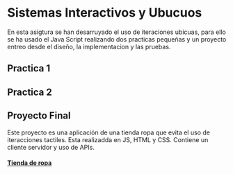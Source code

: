 # Sistemas Interactivos y Ubucuos
En esta asigtura se han desarruyado el uso de iteraciones ubicuas, para ello se ha usado el Java Script realizando dos practicas pequeñas y un proyecto entreo desde el diseño, la implementacion y las pruebas.

## Practica 1
## Practica 2

## Proyecto Final
Este proyecto es una aplicación de una tienda ropa que evita el uso de iteracciones tactiles. Esta realizadda en JS, HTML y CSS. Contiene un cliente servidor y uso de APIs.

#### [Tienda de ropa](]https://github.com/Marina963/Practica_Ubicuos)
